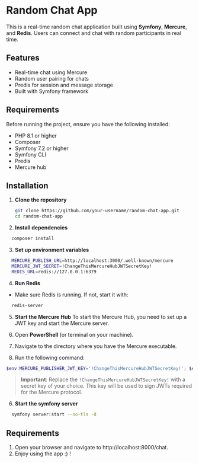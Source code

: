 # Random Chat App

This is a real-time random chat application built using **Symfony**, **Mercure**, and **Redis**. Users can connect and chat with random participants in real time.

## Features
- Real-time chat using Mercure
- Random user pairing for chats
- Predis for session and message storage
- Built with Symfony framework

## Requirements
Before running the project, ensure you have the following installed:
- PHP 8.1 or higher
- Composer
- Symfony 7.2 or higher
- Symfony CLI
- Predis
- Mercure hub

## Installation

1. **Clone the repository**
   ```bash
   git clone https://github.com/your-username/random-chat-app.git
   cd random-chat-app

2. **Install dependencies**
  ```bash
    composer install
  ```
3. **Set up environment variables**
  ```bash
    MERCURE_PUBLISH_URL=http://localhost:3000/.well-known/mercure
    MERCURE_JWT_SECRET=!ChangeThisMercureHubJWTSecretKey!
    REDIS_URL=redis://127.0.0.1:6379
  ```

4. **Run Redis**
  - Make sure Redis is running. If not, start it with:
  ```bash
    redis-server
  ```

5. **Start the Mercure Hub**
  To start the Mercure Hub, you need to set up a JWT key and start the Mercure server.

  1. Open **PowerShell** (or terminal on your machine).
  2. Navigate to the directory where you have the Mercure executable.
  3. Run the following command:

  ```powershell
  $env:MERCURE_PUBLISHER_JWT_KEY='!ChangeThisMercureHubJWTSecretKey!'; $env:MERCURE_SUBSCRIBER_JWT_KEY='!ChangeThisMercureHubJWTSecretKey!'; .\mercure.exe run --config dev.Caddyfile
  ```

> **Important**: Replace the `!ChangeThisMercureHubJWTSecretKey!` with a secret key of your choice. This key will be used to sign JWTs required for the Mercure protocol.

6. **Start the symfony server**
  ```bash
    symfony server:start --no-tls -d
  ```
## Requirements
  1. Open your browser and navigate to http://localhost:8000/chat.
  2. Enjoy using the app :) !
